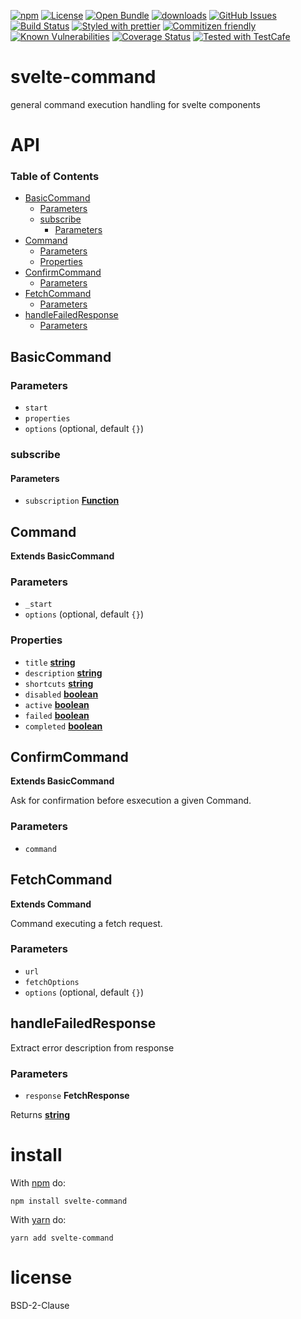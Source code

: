 [![npm](https://img.shields.io/npm/v/svelte-command.svg)](https://www.npmjs.com/package/svelte-command)
[![License](https://img.shields.io/badge/License-BSD%203--Clause-blue.svg)](https://opensource.org/licenses/BSD-3-Clause)
[![Open Bundle](https://bundlejs.com/badge-light.svg)](https://bundlejs.com/?q=svelte-command)
[![downloads](http://img.shields.io/npm/dm/svelte-command.svg?style=flat-square)](https://npmjs.org/package/svelte-command)
[![GitHub Issues](https://img.shields.io/github/issues/arlac77/svelte-command.svg?style=flat-square)](https://github.com/arlac77/svelte-command/issues)
[![Build Status](https://img.shields.io/endpoint.svg?url=https%3A%2F%2Factions-badge.atrox.dev%2Farlac77%2Fsvelte-command%2Fbadge\&style=flat)](https://actions-badge.atrox.dev/arlac77/svelte-command/goto)
[![Styled with prettier](https://img.shields.io/badge/styled_with-prettier-ff69b4.svg)](https://github.com/prettier/prettier)
[![Commitizen friendly](https://img.shields.io/badge/commitizen-friendly-brightgreen.svg)](http://commitizen.github.io/cz-cli/)
[![Known Vulnerabilities](https://snyk.io/test/github/arlac77/svelte-command/badge.svg)](https://snyk.io/test/github/arlac77/svelte-command)
[![Coverage Status](https://coveralls.io/repos/arlac77/svelte-command/badge.svg)](https://coveralls.io/github/arlac77/svelte-command)
[![Tested with TestCafe](https://img.shields.io/badge/tested%20with-TestCafe-2fa4cf.svg)](https://github.com/DevExpress/testcafe)

# svelte-command

general command execution handling for svelte components

# API

<!-- Generated by documentation.js. Update this documentation by updating the source code. -->

### Table of Contents

*   [BasicCommand](#basiccommand)
    *   [Parameters](#parameters)
    *   [subscribe](#subscribe)
        *   [Parameters](#parameters-1)
*   [Command](#command)
    *   [Parameters](#parameters-2)
    *   [Properties](#properties)
*   [ConfirmCommand](#confirmcommand)
    *   [Parameters](#parameters-3)
*   [FetchCommand](#fetchcommand)
    *   [Parameters](#parameters-4)
*   [handleFailedResponse](#handlefailedresponse)
    *   [Parameters](#parameters-5)

## BasicCommand

### Parameters

*   `start` &#x20;
*   `properties` &#x20;
*   `options`   (optional, default `{}`)

### subscribe

#### Parameters

*   `subscription` **[Function](https://developer.mozilla.org/docs/Web/JavaScript/Reference/Statements/function)**&#x20;

## Command

**Extends BasicCommand**

### Parameters

*   `_start` &#x20;
*   `options`   (optional, default `{}`)

### Properties

*   `title` **[string](https://developer.mozilla.org/docs/Web/JavaScript/Reference/Global_Objects/String)**&#x20;
*   `description` **[string](https://developer.mozilla.org/docs/Web/JavaScript/Reference/Global_Objects/String)**&#x20;
*   `shortcuts` **[string](https://developer.mozilla.org/docs/Web/JavaScript/Reference/Global_Objects/String)**&#x20;
*   `disabled` **[boolean](https://developer.mozilla.org/docs/Web/JavaScript/Reference/Global_Objects/Boolean)**&#x20;
*   `active` **[boolean](https://developer.mozilla.org/docs/Web/JavaScript/Reference/Global_Objects/Boolean)**&#x20;
*   `failed` **[boolean](https://developer.mozilla.org/docs/Web/JavaScript/Reference/Global_Objects/Boolean)**&#x20;
*   `completed` **[boolean](https://developer.mozilla.org/docs/Web/JavaScript/Reference/Global_Objects/Boolean)**&#x20;

## ConfirmCommand

**Extends BasicCommand**

Ask for confirmation before esxecution a given Command.

### Parameters

*   `command` &#x20;

## FetchCommand

**Extends Command**

Command executing a fetch request.

### Parameters

*   `url` &#x20;
*   `fetchOptions` &#x20;
*   `options`   (optional, default `{}`)

## handleFailedResponse

Extract error description from response

### Parameters

*   `response` **FetchResponse**&#x20;

Returns **[string](https://developer.mozilla.org/docs/Web/JavaScript/Reference/Global_Objects/String)**&#x20;

# install

With [npm](http://npmjs.org) do:

```shell
npm install svelte-command
```

With [yarn](https://yarnpkg.com) do:

```shell
yarn add svelte-command
```

# license

BSD-2-Clause
